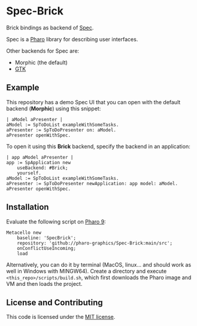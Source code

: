 # Spec-Brick
Brick bindings as backend of [Spec](https://github.com/pharo-spec/Spec). 

Spec is a [Pharo](https://pharo.org/) library for describing user interfaces.

Other backends for Spec are:
- Morphic (the default)
- [GTK](https://github.com/pharo-spec/Spec-Gtk)

## Example

This repository has a demo Spec UI that you can open with the default backend (**Morphic**) using this snippet:

```smalltalk
| aModel aPresenter |
aModel := SpToDoList exampleWithSomeTasks.
aPresenter := SpToDoPresenter on: aModel.
aPresenter openWithSpec.
```

To open it using this **Brick** backend, specify the backend in an application:

```smalltalk
| app aModel aPresenter |
app := SpApplication new 
	useBackend: #Brick;
	yourself.
aModel := SpToDoList exampleWithSomeTasks.
aPresenter := SpToDoPresenter newApplication: app model: aModel.
aPresenter openWithSpec.
```



## Installation

Evaluate the following script on [Pharo 9](https://pharo.org/download):

```smalltalk
Metacello new
	baseline: 'SpecBrick';
	repository: 'github://pharo-graphics/Spec-Brick:main/src';
	onConflictUseIncoming;
	load
```

Alternatively, you can do it by terminal (MacOS, linux... and should work as well in Windows with MINGW64). 
Create a directory and execute `<this_repo>/scripts/build.sh`, which first downloads the Pharo image and VM and then loads the project.


## License and Contributing

This code is licensed under the [MIT license](./LICENSE.md).

